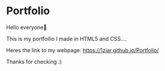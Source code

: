 # Portfolio

Hello everyone👋

This is my portfoilio I made in HTML5 and CSS....

Heres the link to my webpage: https://1zjar.github.io/Portfolio/

Thanks for checking :)
